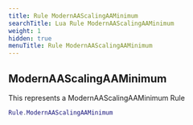 ```yaml
---
title: Rule ModernAAScalingAAMinimum
searchTitle: Lua Rule ModernAAScalingAAMinimum
weight: 1
hidden: true
menuTitle: Rule ModernAAScalingAAMinimum
---
```

## ModernAAScalingAAMinimum

This represents a ModernAAScalingAAMinimum Rule
```lua
Rule.ModernAAScalingAAMinimum
```